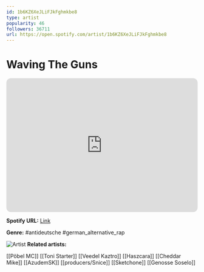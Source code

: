 ```yaml
---
id: 1b6KZ6XeJLiFJkFghmkbe8
type: artist
popularity: 46
followers: 36711
url: https://open.spotify.com/artist/1b6KZ6XeJLiFJkFghmkbe8
---
```

# Waving The Guns

<iframe style="border-radius:12px" src="https://open.spotify.com/embed/artist/1b6KZ6XeJLiFJkFghmkbe8" width="100%" height="352" frameBorder="0" allowfullscreen="" allow="autoplay; clipboard-write; encrypted-media; fullscreen; picture-in-picture" loading="lazy"></iframe>

**Spotify URL:** [Link](https://open.spotify.com/artist/1b6KZ6XeJLiFJkFghmkbe8)

**Genre:**  #antideutsche #german_alternative_rap

![Artist](https://i.scdn.co/image/ab6761610000e5eb6629c2e7ae56ced62df2010d)
**Related artists:**

[[Pöbel MC]]
[[Toni Starter]]
[[Veedel Kaztro]]
[[Haszcara]]
[[Cheddar Mike]]
[[AzudemSK]]
[[producers/Snice]]
[[Sketchone]]
[[Genosse Soselo]]
